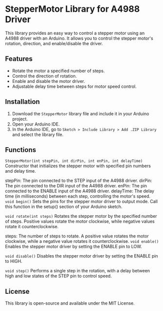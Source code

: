 # StepperMotor Library for A4988 Driver

This library provides an easy way to control a stepper motor using an A4988 driver with an Arduino. It allows you to control the stepper motor's rotation, direction, and enable/disable the driver.

## Features

- Rotate the motor a specified number of steps.
- Control the direction of rotation.
- Enable and disable the motor driver.
- Adjustable delay time between steps for motor speed control.

## Installation

1. Download the `StepperMotor` library file and include it in your Arduino project.
2. Open your Arduino IDE.
3. In the Arduino IDE, go to `Sketch > Include Library > Add .ZIP Library` and select the library file.

## Functions
`StepperMotor(int stepPin, int dirPin, int enPin, int delayTime)`
Constructor that initializes the stepper motor with specified pin numbers and delay time.

stepPin: The pin connected to the STEP input of the A4988 driver.
dirPin: The pin connected to the DIR input of the A4988 driver.
enPin: The pin connected to the ENABLE input of the A4988 driver.
delayTime: The delay time (in milliseconds) between each step, controlling the motor's speed.
`void begin()`
Sets the pins for the stepper motor driver to output mode. Call this function in the setup() section of your Arduino sketch.

`void rotate(int steps)`
Rotates the stepper motor by the specified number of steps. Positive values rotate the motor clockwise, while negative values rotate it counterclockwise.

steps: The number of steps to rotate. A positive value rotates the motor clockwise, while a negative value rotates it counterclockwise.
`void enable()`
Enables the stepper motor driver by setting the ENABLE pin to LOW.

`void disable()`
Disables the stepper motor driver by setting the ENABLE pin to HIGH.

`void step()`
Performs a single step in the rotation, with a delay between high and low states of the STEP pin to control speed.

## License
This library is open-source and available under the MIT License.
